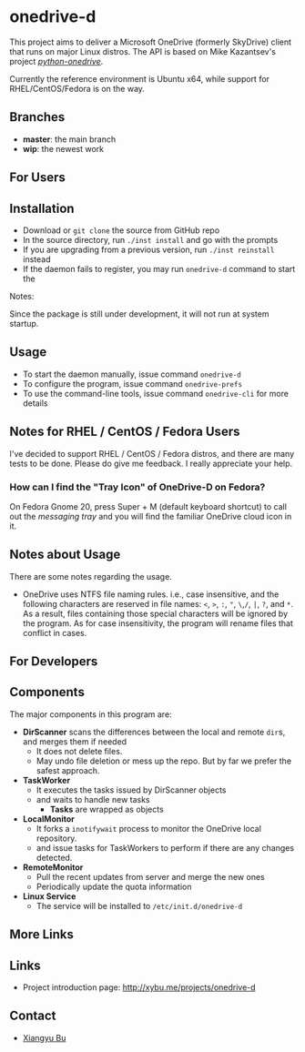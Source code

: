 onedrive-d
==================
This project aims to deliver a Microsoft OneDrive (formerly SkyDrive) client that runs on major Linux distros. The API is based on Mike Kazantsev's 
project [*python-onedrive*](https://github.com/mk-fg/python-onedrive).

Currently the reference environment is Ubuntu x64, while support for RHEL/CentOS/Fedora is on the way.

## Branches
 * **master**: the main branch
 * **wip**: the newest work

For Users
---------

## Installation

 - Download or `git clone` the source from GitHub repo
 - In the source directory, run `./inst install` and go with the prompts
 - If you are upgrading from a previous version, run `./inst reinstall` instead
 - If the daemon fails to register, you may run `onedrive-d` command to start the
 
 Notes:
 
 Since the package is still under development, it will not run at system 
 startup.

## Usage

 * To start the daemon manually, issue command `onedrive-d`
 * To configure the program, issue command `onedrive-prefs`
 * To use the command-line tools, issue command `onedrive-cli` for more details

## Notes for RHEL / CentOS / Fedora Users

I've decided to support RHEL / CentOS / Fedora distros, and there are many tests to be done. Please do give me feedback. I really appreciate your help.

### How can I find the "Tray Icon" of OneDrive-D on Fedora?

On Fedora Gnome 20, press Super + M (default keyboard shortcut) to call out the _messaging tray_ and you will find the familiar OneDrive cloud icon in it.

## Notes about Usage

There are some notes regarding the usage.

* OneDrive uses NTFS file naming rules. i.e., case insensitive, and the following characters are reserved in file names: `<`, `>`, `:`, `"`, `\`,`/`, `|`, `?`, and `*`. As a result, files containing those special characters will be ignored by the program. As for case insensitivity, the program will rename files that conflict in cases.

For Developers
--------------

## Components

The major components in this program are:

 * **DirScanner** scans the differences between the local and remote `dir`s, and
  merges them if needed
 	 * It does not delete files.
 	 * May undo file deletion or mess up the repo. But by far we prefer the 
 	 safest approach.
 * **TaskWorker**
 	 * It executes the tasks issued by DirScanner objects
 	 * and waits to handle new tasks
 	 	 * **Tasks** are wrapped as objects
 * **LocalMonitor**
 	 * It forks a `inotifywait` process to monitor the OneDrive local 
 	 repository.
 	 * and issue tasks for TaskWorkers to perform if there are any changes 
 	 detected.
 * **RemoteMonitor**
 	 * Pull the recent updates from server and merge the new ones 
 	 * Periodically update the quota information
 * **Linux Service**
 	 * The service will be installed to `/etc/init.d/onedrive-d`



More Links
----------

## Links
 * Project introduction page: http://xybu.me/projects/onedrive-d

## Contact
 * [Xiangyu Bu](http://xybu.me)
